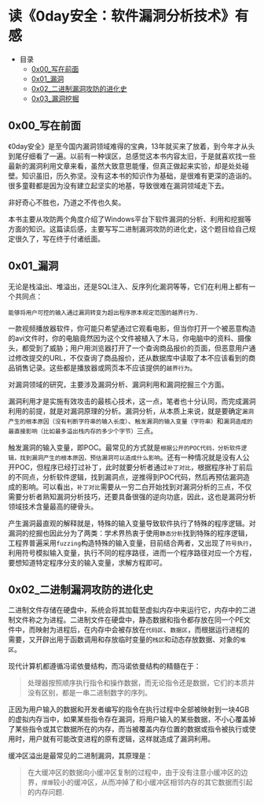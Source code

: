 # 读《0day安全：软件漏洞分析技术》有感

* 目录
  * [0x00_写在前面](#0x00_写在前面)
  * [0x01_漏洞](#0x01_漏洞)
  * [0x02_二进制漏洞攻防的进化史](0x02_二进制漏洞攻防的进化史)
  * [0x03_漏洞挖掘](0x03_漏洞挖掘)

## 0x00_写在前面

《0day安全》是至今国内漏洞领域难得的宝典，13年就买来了放着，到今年才从头到尾仔细看了一遍。以前有一种误区，总感觉这本书内容太旧，于是就喜欢找一些最新的漏洞利用文章来看，虽然大致意思能懂，但真正做起来实验，却是处处碰壁。知识虽旧，历久弥坚。没有这本书的知识作为基础，是很难有更深的造诣的。很多童鞋都是因为没有建立起坚实的地基，导致很难在漏洞领域走下去。

非好奇心不胜也，乃道之不传也久矣。

本书主要从攻防两个角度介绍了Windows平台下软件漏洞的分析、利用和挖掘等方面的知识。这篇读后感，主要写写二进制漏洞攻防的进化史，这个题目给自己规定很久了，写在终于付诸纸面。

## 0x01_漏洞

无论是栈溢出、堆溢出，还是SQL注入、反序列化漏洞等等，它们在利用上都有一个共同点：

`能够将用户可控的输入通过漏洞转变为超出程序原本规定范围的越界行为.`

一款视频播放器软件，你可能只希望通过它观看电影，但当你打开一个被恶意构造的avi文件时，你的电脑竟然因为这个文件被植入了木马，你电脑中的资料、摄像头，都受到了威胁；用户用浏览器打开了一个查询商品报价的页面，但恶意用户通过修改提交的URL，不仅查询了商品报价，还从数据库中读取了本不应该看到的商品销售记录。这些都是播放器或网页本不应该提供的`越界行为`。

对漏洞领域的研究，主要涉及漏洞分析、漏洞利用和漏洞挖掘三个方面。

漏洞利用才是实施有效攻击的最核心技术，这一点，笔者也十分认同，而完成漏洞利用的前提，就是对漏洞原理的分析。漏洞分析，从本质上来说，就是要确定`漏洞产生的根本原因（没有判断字符串的输入长度）`、`触发漏洞的输入变量（字符串）`和`漏洞造成的最直接影响（比如最多溢出栈内存的多少个字节）`三点。

触发漏洞的输入变量，即POC。最常见的方式就是`根据公开的POC代码，分析软件逻辑，找到漏洞产生的根本原因，预估漏洞可以造成什么影响`。还有一种情况就是没有人公开POC，但程序已经打过补丁，此时就要分析者通过`补丁对比`，根据程序补丁前后的不同点，分析软件逻辑，找到漏洞点，逆推得到POC代码，然后再预估漏洞造成的影响。可以看出，`补丁对比`需要从一穷二白开始找到对漏洞分析的三点，不仅需要分析者熟知漏洞分析技巧，还要具备很强的逆向功底，因此，这也是漏洞分析领域技术含量最高的硬骨头。

产生漏洞最直观的解释就是，特殊的输入变量导致软件执行了特殊的程序逻辑。对漏洞的挖掘也因此分为了两类：学术界热衷于使用`静态分析`找到特殊的程序逻辑，工程界普遍采用`fuzzing`构造特殊的输入变量，目前结合两者，又出现了`符号执行`，利用符号模拟输入变量，执行不同的程序路径，进而一个程序路径对应一个方程，要想知道特定程序分支的输入变量，求解方程即可。

## 0x02_二进制漏洞攻防的进化史

二进制文件存储在硬盘中，系统会将其加载至虚拟内存中来运行它，内存中的二进制文件称之为进程。二进制文件在硬盘中，静态数据和指令都存放在同一个PE文件中，而映射为进程后，在内存中会被存放在`代码区`、`数据区`，而根据运行进程的需要，又开辟出用于函数调用和存放临时变量的`栈区`和动态存放数据、对象的`堆区`。

现代计算机都遵循冯诺依曼结构，而冯诺依曼结构的精髓在于：

> 处理器按照顺序执行指令和操作数据，而无论指令还是数据，它们的本质并没有区别，都是一串二进制数字的序列。

正因为用户输入的数据和开发者编写的指令在执行过程中全部被映射到一块4GB的虚拟内存当中，如果某些指令存在漏洞，将用户输入的某些数据，不小心覆盖掉了某些指令或其它数据所在的内存，而当被覆盖内存位置的数据或指令被执行或使用时，用户就有可能改变进程的原有逻辑，这样就造成了漏洞利用。

缓冲区溢出是最常见的二进制漏洞，其原理是：

> 在大缓冲区的数据向小缓冲区复制的过程中，由于没有注意小缓冲区的边界，`撑爆`较小的缓冲区，从而冲掉了和小缓冲区相邻内存的其它数据而引起的内存问题.







